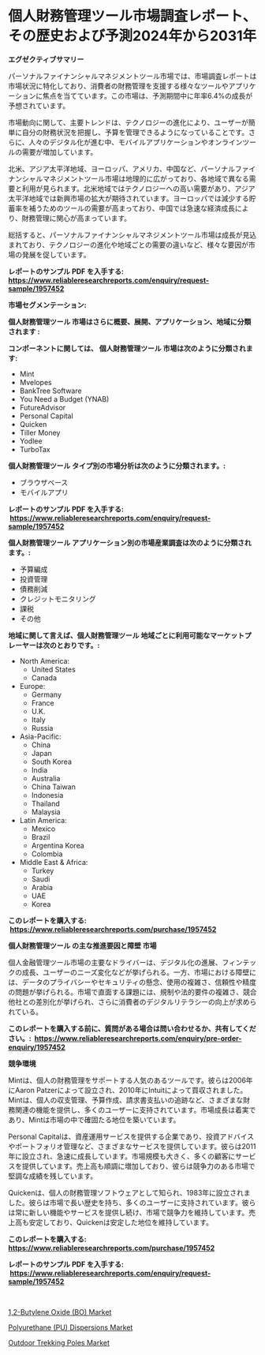 <p><h1>個人財務管理ツール市場調査レポート、その歴史および予測2024年から2031年</h1></p><p><strong>エグゼクティブサマリー</strong></p>
<p><p>パーソナルファイナンシャルマネジメントツール市場では、市場調査レポートは市場状況に特化しており、消費者の財務管理を支援する様々なツールやアプリケーションに焦点を当てています。この市場は、予測期間中に年率6.4%の成長が予想されています。</p><p>市場動向に関して、主要トレンドは、テクノロジーの進化により、ユーザーが簡単に自分の財務状況を把握し、予算を管理できるようになっていることです。さらに、人々のデジタル化が進む中、モバイルアプリケーションやオンラインツールの需要が増加しています。</p><p>北米、アジア太平洋地域、ヨーロッパ、アメリカ、中国など、パーソナルファイナンシャルマネジメントツール市場は地理的に広がっており、各地域で異なる需要と利用が見られます。北米地域ではテクノロジーへの高い需要があり、アジア太平洋地域では新興市場の拡大が期待されています。ヨーロッパでは減少する貯蓄率を補うためのツールの需要が高まっており、中国では急速な経済成長により、財務管理に関心が高まっています。</p><p>総括すると、パーソナルファイナンシャルマネジメントツール市場は成長が見込まれており、テクノロジーの進化や地域ごとの需要の違いなど、様々な要因が市場の発展を促しています。</p></p>
<p><strong>レポートのサンプル PDF を入手する: <a href="https://www.reliableresearchreports.com/enquiry/request-sample/1957452">https://www.reliableresearchreports.com/enquiry/request-sample/1957452</a></strong></p>
<p><strong>市場セグメンテーション:</strong></p>
<p><strong> 個人財務管理ツール 市場はさらに概要、展開、アプリケーション、地域に分類されます :</strong></p>
<p><strong>コンポーネントに関しては、 個人財務管理ツール 市場は次のように分類されます: &nbsp;</strong></p>
<p><ul><li>Mint</li><li>Mvelopes</li><li>BankTree Software</li><li>You Need a Budget (YNAB)</li><li>FutureAdvisor</li><li>Personal Capital</li><li>Quicken</li><li>Tiller Money</li><li>Yodlee</li><li>TurboTax</li></ul></p>
<p><strong> 個人財務管理ツール タイプ別の市場分析は次のように分類されます。:</strong></p>
<p><ul><li>ブラウザベース</li><li>モバイルアプリ</li></ul></p>
<p><strong>レポートのサンプル PDF を入手する: &nbsp;<a href="https://www.reliableresearchreports.com/enquiry/request-sample/1957452">https://www.reliableresearchreports.com/enquiry/request-sample/1957452</a></strong></p>
<p><strong> 個人財務管理ツール アプリケーション別の市場産業調査は次のように分類されます。:</strong></p>
<p><ul><li>予算編成</li><li>投資管理</li><li>債務削減</li><li>クレジットモニタリング</li><li>課税</li><li>その他</li></ul></p>
<p><strong>地域に関して言えば、個人財務管理ツール 地域ごとに利用可能なマーケットプレーヤーは次のとおりです。:</strong></p>
<p><ul>
    <li>
        North America:
        <ul>
            <li>United States</li>
            <li>Canada</li>
        </ul>
    </li>
    <li>
        Europe:
        <ul>
            <li>Germany</li>
            <li>France</li>
            <li>U.K.</li>
            <li>Italy</li>
            <li>Russia</li>
        </ul>
    </li>
    <li>
        Asia-Pacific:
        <ul>
            <li>China</li>
            <li>Japan</li>
            <li>South Korea</li>
            <li>India</li>
            <li>Australia</li>
            <li>China Taiwan</li>
            <li>Indonesia</li>
            <li>Thailand</li>
            <li>Malaysia</li>
        </ul>
    </li>
    <li>
        Latin America:
        <ul>
            <li>Mexico</li>
            <li>Brazil</li>
            <li>Argentina Korea</li>
            <li>Colombia</li>
        </ul>
    </li>
    <li>
        Middle East & Africa:
        <ul>
            <li>Turkey</li>
            <li>Saudi</li>
            <li>Arabia</li>
            <li>UAE</li>
            <li>Korea</li>
        </ul>
    </li>
    </ul></p>
<p><strong>このレポートを購入する: &nbsp;<a href="https://www.reliableresearchreports.com/purchase/1957452">https://www.reliableresearchreports.com/purchase/1957452</a></strong></p>
<p><strong>個人財務管理ツール の主な推進要因と障壁 市場</strong></p>
<p><p>個人金融管理ツール市場の主要なドライバーは、デジタル化の進展、フィンテックの成長、ユーザーのニーズ変化などが挙げられる。一方、市場における障壁には、データのプライバシーやセキュリティの懸念、使用の複雑さ、信頼性や精度の問題が挙げられる。市場で直面する課題には、規制や法的要件の複雑さ、競合他社との差別化が挙げられ、さらに消費者のデジタルリテラシーの向上が求められている。</p></p>
<p><strong>このレポートを購入する前に、質問がある場合は問い合わせるか、共有してください。:&nbsp; <a href="https://www.reliableresearchreports.com/enquiry/pre-order-enquiry/1957452">https://www.reliableresearchreports.com/enquiry/pre-order-enquiry/1957452</a></strong></p>
<p><strong>競争環境</strong></p>
<p><p>Mintは、個人の財務管理をサポートする人気のあるツールです。彼らは2006年にAaron Patzerによって設立され、2010年にIntuitによって買収されました。Mintは、個人の収支管理、予算作成、請求書支払いの追跡など、さまざまな財務関連の機能を提供し、多くのユーザーに支持されています。市場成長は着実であり、Mintは市場の中で確固たる地位を築いています。</p><p>Personal Capitalは、資産運用サービスを提供する企業であり、投資アドバイスやポートフォリオ管理など、さまざまなサービスを提供しています。彼らは2011年に設立され、急速に成長しています。市場規模も大きく、多くの顧客にサービスを提供しています。売上高も順調に増加しており、彼らは競争力のある市場で堅調な成績を残しています。</p><p>Quickenは、個人の財務管理ソフトウェアとして知られ、1983年に設立されました。彼らは市場で長い歴史を持ち、多くのユーザーに支持されています。彼らは常に新しい機能やサービスを提供し続け、市場で競争力を維持しています。売上高も安定しており、Quickenは安定した地位を維持しています。</p></p>
<p><strong>このレポートを購入する: &nbsp; <a href="https://www.reliableresearchreports.com/purchase/1957452">https://www.reliableresearchreports.com/purchase/1957452</a></strong></p>
<p><strong>レポートのサンプル PDF を入手する: &nbsp;<a href="https://www.reliableresearchreports.com/enquiry/request-sample/1957452">https://www.reliableresearchreports.com/enquiry/request-sample/1957452</a></strong><strong></strong></p>
<p>&nbsp;</p>
<p><p><a href="https://www.linkedin.com/pulse/12-butylene-oxide-bo-market-size-focuses-dynamics-juxoe?trackingId=nb%2B8ctUHoIEyO0QF0e%2Bpuw%3D%3D">1,2-Butylene Oxide (BO) Market</a></p><p><a href="https://www.linkedin.com/pulse/polyurethane-pu-dispersions-market-offer-valuable-kuh0e?trackingId=ZtH0Q%2B4ZYxZhqJ6%2FtSpFvg%3D%3D">Polyurethane (PU) Dispersions Market</a></p><p><a href="https://www.linkedin.com/pulse/outdoor-trekking-poles-market-size-reflecting-forecast-k8jme?trackingId=0wrlwLJ7XUloFeVGR6p9ng%3D%3D">Outdoor Trekking Poles Market</a></p></p>